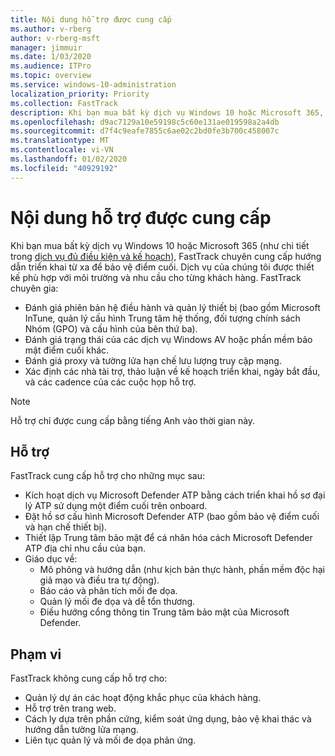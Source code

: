 ```yaml
---
title: Nội dung hỗ trợ được cung cấp
ms.author: v-rberg
author: v-rberg-msft
manager: jimmuir
ms.date: 1/03/2020
ms.audience: ITPro
ms.topic: overview
ms.service: windows-10-administration
localization_priority: Priority
ms.collection: FastTrack
description: Khi bạn mua bất kỳ dịch vụ Windows 10 hoặc Microsoft 365, FastTrack chuyên gia cung cấp hướng dẫn triển khai từ xa để bảo vệ điểm cuối. Dịch vụ của chúng tôi được thiết kế phù hợp với môi trường và nhu cầu cho từng khách hàng.
ms.openlocfilehash: d9ac7129a10e59198c5c60e131ae019598a2a4db
ms.sourcegitcommit: d7f4c9eafe7855c6ae02c2bd0fe3b700c458007c
ms.translationtype: MT
ms.contentlocale: vi-VN
ms.lasthandoff: 01/02/2020
ms.locfileid: "40929192"
---
```

# <a name="assistance-offered"></a>Nội dung hỗ trợ được cung cấp  

Khi bạn mua bất kỳ dịch vụ Windows 10 hoặc Microsoft 365 (như chi tiết trong [dịch vụ đủ điều kiện và kế hoạch](M365-eligible-services-and-plans.md)), FastTrack chuyên cung cấp hướng dẫn triển khai từ xa để bảo vệ điểm cuối. Dịch vụ của chúng tôi được thiết kế phù hợp với môi trường và nhu cầu cho từng khách hàng. FastTrack chuyên gia:
- Đánh giá phiên bản hệ điều hành và quản lý thiết bị (bao gồm Microsoft InTune, quản lý cấu hình Trung tâm hệ thống, đối tượng chính sách Nhóm (GPO) và cấu hình của bên thứ ba).
- Đánh giá trạng thái của các dịch vụ Windows AV hoặc phần mềm bảo mật điểm cuối khác.
- Đánh giá proxy và tường lửa hạn chế lưu lượng truy cập mạng.
- Xác định các nhà tài trợ, thảo luận về kế hoạch triển khai, ngày bắt đầu, và các cadence của các cuộc họp hỗ trợ.

> [!NOTE]
> Hỗ trợ chỉ được cung cấp bằng tiếng Anh vào thời gian này. 

## <a name="assistance"></a>Hỗ trợ

FastTrack cung cấp hỗ trợ cho những mục sau:
- Kích hoạt dịch vụ Microsoft Defender ATP bằng cách triển khai hồ sơ đại lý ATP sử dụng một điểm cuối trên onboard.
- Đặt hồ sơ cấu hình Microsoft Defender ATP (bao gồm bảo vệ điểm cuối và hạn chế thiết bị).
- Thiết lập Trung tâm bảo mật để cá nhân hóa cách Microsoft Defender ATP địa chỉ nhu cầu của bạn.
- Giáo dục về:
    - Mô phỏng và hướng dẫn (như kịch bản thực hành, phần mềm độc hại giả mạo và điều tra tự động).
    - Báo cáo và phân tích mối đe dọa.
    - Quản lý mối đe dọa và dễ tổn thương.
    - Điều hướng cổng thông tin Trung tâm bảo mật của Microsoft Defender.

## <a name="out-of-scope"></a>Phạm vi

FastTrack không cung cấp hỗ trợ cho:
- Quản lý dự án các hoạt động khắc phục của khách hàng.
- Hỗ trợ trên trang web.
- Cách ly dựa trên phần cứng, kiểm soát ứng dụng, bảo vệ khai thác và hướng dẫn tường lửa mạng.
- Liên tục quản lý và mối đe dọa phản ứng.

